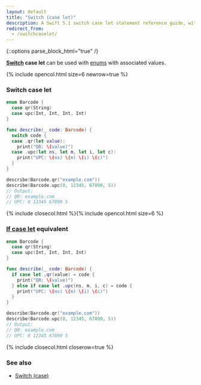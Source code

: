 ```yaml
---
layout: default
title: "Switch (case let)"
description: A Swift 5.1 switch case let statement reference guide, with a switch case let example and its if case let equivalent.
redirect_from: 
  - /switchcaselet/
---
```

{::options parse_block_html="true" /}

**[Switch](/switch) case let** can be used with [enums](/enums) with associated values.

{% include opencol.html size=6 newrow=true %}

### Switch case let

```swift
enum Barcode {
  case qr(String)
  case upc(Int, Int, Int, Int)
}

func describe(_ code: Barcode) {
  switch code {
  case .qr(let value):
    print("QR: \(value)")
  case .upc(let ns, let m, let i, let c):
    print("UPC: \(ns) \(m) \(i) \(c)")
  }
}

describe(Barcode.qr("example.com"))
describe(Barcode.upc(0, 12345, 67890, 5))
// Output:
// QR: example.com
// UPC: 0 12345 67890 5
```

{% include closecol.html %}{% include opencol.html size=6 %}

### [If case let](/if-case-let) equivalent

```swift
enum Barcode {
  case qr(String)
  case upc(Int, Int, Int, Int)
}

func describe(_ code: Barcode) {
  if case let .qr(value) = code {
    print("QR: \(value)")
  } else if case let .upc(ns, m, i, c) = code {
    print("UPC: \(ns) \(m) \(i) \(c)")
  }
}

describe(Barcode.qr("example.com"))
describe(Barcode.upc(0, 12345, 67890, 5))
// Output:
// QR: example.com
// UPC: 0 12345 67890 5
```

{% include closecol.html closerow=true %}

### See also

* [Switch (case)](/switch)
